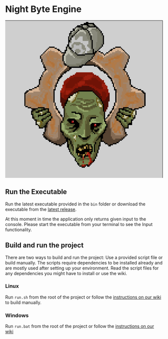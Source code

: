 # Night Byte Engine

<p align="center">
  <img src="NightByte.png" />
</p>

## Run the Executable
Run the latest executable provided in the `bin` folder or download the executable from the [latest release](https://github.com/avans-night-byte/engine/releases).

At this moment in time the application only returns given input to the console. Please start the executable from your terminal to see the Input functionality.

## Build and run the project
There are two ways to build and run the project: Use a provided script file or build manually. The scripts require dependencies to be installed already and are mostly used after setting up your environment. Read the script files for any dependencies you might have to install or use the wiki.

### Linux
Run `run.sh` from the root of the project or follow the [instructions on our wiki](https://github.com/avans-night-byte/engine/wiki/Project-Setup-%5BLinux%5D) to build manually.

### Windows
Run `run.bat` from the root of the project or follow the [instructions on our wiki](https://github.com/avans-night-byte/engine/wiki/Project-Setup-%5BWindows%5D)